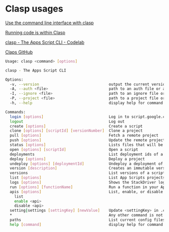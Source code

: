 # Clasp usages

[Use the command line interface with clasp](https://developers.google.com/apps-script/guides/clasp)

[Running code is within Clasp](https://script.google.com/home/projects/1Ws3tqffyCGizpHnw6tp9JvIp_74Cb_BjZklEeYRx_Zfb5c_MFEGOrGSz/edit)

[clasp - The Apps Script CLI - Codelab](https://codelabs.developers.google.com/codelabs/clasp#0)

[Claps GitHub](https://github.com/google/clasp)

``` bash
Usage: clasp <command> [options]

clasp - The Apps Script CLI

Options:
  -v, --version                               output the current version
  -A, --auth <file>                           path to an auth file or a folder with a '.clasprc.json' file.
  -I, --ignore <file>                         path to an ignore file or a folder with a '.claspignore' file.
  -P, --project <file>                        path to a project file or to a folder with a '.clasp.json' file.
  -h, --help                                  display help for command

Commands:
  login [options]                             Log in to script.google.com
  logout                                      Log out
  create [options]                            Create a script
  clone [options] [scriptId] [versionNumber]  Clone a project
  pull [options]                              Fetch a remote project
  push [options]                              Update the remote project
  status [options]                            Lists files that will be pushed by clasp
  open [options] [scriptId]                   Open a script
  deployments                                 List deployment ids of a script
  deploy [options]                            Deploy a project
  undeploy [options] [deploymentId]           Undeploy a deployment of a project
  version [description]                       Creates an immutable version of the script
  versions                                    List versions of a script
  list [options]                              List App Scripts projects
  logs [options]                              Shows the StackDriver logs
  run [options] [functionName]                Run a function in your Apps Scripts project
  apis [options]                              List, enable, or disable APIs
    list
    enable <api>
    disable <api>
  setting|settings [settingKey] [newValue]    Update <settingKey> in .clasp.json
  *                                           Any other command is not supported
  paths                                       List current config files path
  help [command]                              display help for command
  ```
